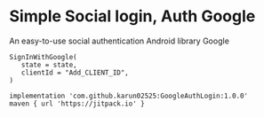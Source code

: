 # Simple Social login, Auth Google

An easy-to-use social authentication Android library Google

```
SignInWithGoogle(
   state = state,
   clientId = "Add_CLIENT_ID",
)

implementation 'com.github.karun02525:GoogleAuthLogin:1.0.0'
maven { url 'https://jitpack.io' }

```
